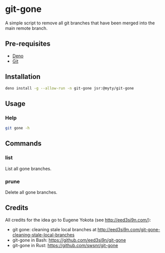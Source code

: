 # git-gone

A simple script to remove all git branches that have been merged into the main remote branch.

## Pre-requisites

* [Deno](https://deno.com/)
* [Git](https://git-scm.com/)

## Installation

  ```sh
  deno install -g --allow-run -n git-gone jsr:@myty/git-gone
  ```

## Usage

### Help

  ```sh
  git gone -h
  ```

## Commands

### list

List all gone branches.

### prune

Delete all gone branches.

## Credits

All credits for the idea go to Eugene Yokota (see <http://eed3si9n.com/>):

* git gone: cleaning stale local branches at <http://eed3si9n.com/git-gone-cleaning-stale-local-branches>
* git-gone in Bash: <https://github.com/eed3si9n/git-gone>
* git-gone in Rust: <https://github.com/swsnr/git-gone>
